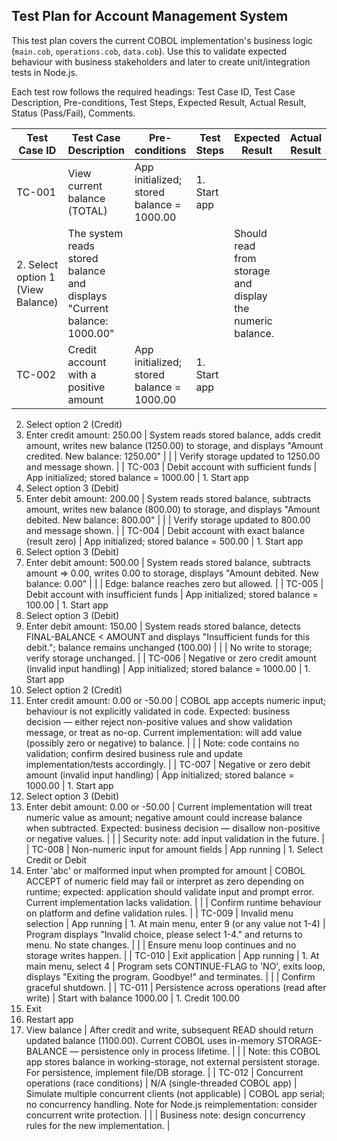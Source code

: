 ## Test Plan for Account Management System

This test plan covers the current COBOL implementation's business logic (`main.cob`, `operations.cob`, `data.cob`). Use this to validate expected behaviour with business stakeholders and later to create unit/integration tests in Node.js.

Each test row follows the required headings: Test Case ID, Test Case Description, Pre-conditions, Test Steps, Expected Result, Actual Result, Status (Pass/Fail), Comments.

| Test Case ID | Test Case Description | Pre-conditions | Test Steps | Expected Result | Actual Result | Status (Pass/Fail) | Comments |
|---|---|---|---|---|---|---|---|
| TC-001 | View current balance (TOTAL) | App initialized; stored balance = 1000.00 | 1. Start app
2. Select option 1 (View Balance) | The system reads stored balance and displays "Current balance: 1000.00" | | | Should read from storage and display the numeric balance. |
| TC-002 | Credit account with a positive amount | App initialized; stored balance = 1000.00 | 1. Start app
2. Select option 2 (Credit)
3. Enter credit amount: 250.00 | System reads stored balance, adds credit amount, writes new balance (1250.00) to storage, and displays "Amount credited. New balance: 1250.00" | | | Verify storage updated to 1250.00 and message shown. |
| TC-003 | Debit account with sufficient funds | App initialized; stored balance = 1000.00 | 1. Start app
2. Select option 3 (Debit)
3. Enter debit amount: 200.00 | System reads stored balance, subtracts amount, writes new balance (800.00) to storage, and displays "Amount debited. New balance: 800.00" | | | Verify storage updated to 800.00 and message shown. |
| TC-004 | Debit account with exact balance (result zero) | App initialized; stored balance = 500.00 | 1. Start app
2. Select option 3 (Debit)
3. Enter debit amount: 500.00 | System reads stored balance, subtracts amount => 0.00, writes 0.00 to storage, displays "Amount debited. New balance: 0.00" | | | Edge: balance reaches zero but allowed. |
| TC-005 | Debit account with insufficient funds | App initialized; stored balance = 100.00 | 1. Start app
2. Select option 3 (Debit)
3. Enter debit amount: 150.00 | System reads stored balance, detects FINAL-BALANCE < AMOUNT and displays "Insufficient funds for this debit."; balance remains unchanged (100.00) | | | No write to storage; verify storage unchanged. |
| TC-006 | Negative or zero credit amount (invalid input handling) | App initialized; stored balance = 1000.00 | 1. Start app
2. Select option 2 (Credit)
3. Enter credit amount: 0.00 or -50.00 | COBOL app accepts numeric input; behaviour is not explicitly validated in code. Expected: business decision — either reject non-positive values and show validation message, or treat as no-op. Current implementation: will add value (possibly zero or negative) to balance. | | | Note: code contains no validation; confirm desired business rule and update implementation/tests accordingly. |
| TC-007 | Negative or zero debit amount (invalid input handling) | App initialized; stored balance = 1000.00 | 1. Start app
2. Select option 3 (Debit)
3. Enter debit amount: 0.00 or -50.00 | Current implementation will treat numeric value as amount; negative amount could increase balance when subtracted. Expected: business decision — disallow non-positive or negative values. | | | Security note: add input validation in the future. |
| TC-008 | Non-numeric input for amount fields | App running | 1. Select Credit or Debit
2. Enter 'abc' or malformed input when prompted for amount | COBOL ACCEPT of numeric field may fail or interpret as zero depending on runtime; expected: application should validate input and prompt error. Current implementation lacks validation. | | | Confirm runtime behaviour on platform and define validation rules. |
| TC-009 | Invalid menu selection | App running | 1. At main menu, enter 9 (or any value not 1-4) | Program displays "Invalid choice, please select 1-4." and returns to menu. No state changes. | | | Ensure menu loop continues and no storage writes happen. |
| TC-010 | Exit application | App running | 1. At main menu, select 4 | Program sets CONTINUE-FLAG to 'NO', exits loop, displays "Exiting the program. Goodbye!" and terminates. | | | Confirm graceful shutdown. |
| TC-011 | Persistence across operations (read after write) | Start with balance 1000.00 | 1. Credit 100.00
2. Exit
3. Restart app
4. View balance | After credit and write, subsequent READ should return updated balance (1100.00). Current COBOL uses in-memory STORAGE-BALANCE — persistence only in process lifetime. | | | Note: this COBOL app stores balance in working-storage, not external persistent storage. For persistence, implement file/DB storage. |
| TC-012 | Concurrent operations (race conditions) | N/A (single-threaded COBOL app) | Simulate multiple concurrent clients (not applicable) | COBOL app serial; no concurrency handling. Note for Node.js reimplementation: consider concurrent write protection. | | | Business note: design concurrency rules for the new implementation. |
